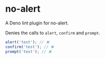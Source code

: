 # no-alert

A Deno lint plugin for no-alert.

Denies the calls to `alert`, `confirm` and `prompt`.

```javascript
alert('test'); // ❌
confirm('test'); // ❌
prompt('test'); // ❌
```
